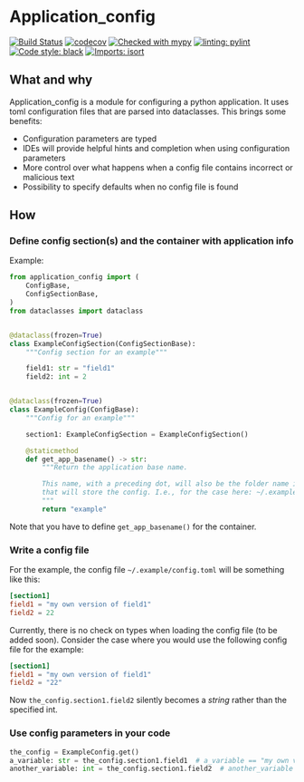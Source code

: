 # Application_config

[![Build Status](https://github.com/StockwatchDev/application_config/actions/workflows/application_config-tests.yml/badge.svg?branch=develop)](https://github.com/StockwatchDev/application_config/actions)
[![codecov](https://codecov.io/gh/StockwatchDev/application_config/branch/develop/graph/badge.svg)](https://app.codecov.io/gh/StockwatchDev/application_config)
[![Checked with mypy](http://www.mypy-lang.org/static/mypy_badge.svg)](http://mypy-lang.org/)
[![linting: pylint](https://img.shields.io/badge/linting-pylint-yellowgreen)](https://github.com/PyCQA/pylint)
[![Code style: black](https://img.shields.io/badge/code%20style-black-000000.svg)](https://github.com/psf/black)
[![Imports: isort](https://img.shields.io/badge/%20imports-isort-%231674b1?style=flat&labelColor=ef8336)](https://pycqa.github.io/isort/)

## What and why

Application_config is a module for configuring a python application. It uses toml 
configuration files that are parsed into dataclasses.
This brings some benefits:

- Configuration parameters are typed
- IDEs will provide helpful hints and completion when using configuration parameters
- More control over what happens when a config file contains incorrect or malicious text
- Possibility to specify defaults when no config file is found

## How

### Define config section(s) and the container with application info

Example:

```python
from application_config import (
    ConfigBase,
    ConfigSectionBase,
)
from dataclasses import dataclass


@dataclass(frozen=True)
class ExampleConfigSection(ConfigSectionBase):
    """Config section for an example"""

    field1: str = "field1"
    field2: int = 2


@dataclass(frozen=True)
class ExampleConfig(ConfigBase):
    """Config for an example"""

    section1: ExampleConfigSection = ExampleConfigSection()

    @staticmethod
    def get_app_basename() -> str:
        """Return the application base name.

        This name, with a preceding dot, will also be the folder name in the home directory
        that will store the config. I.e., for the case here: ~/.example
        """
        return "example"

```

Note that you have to define `get_app_basename()` for the container.

### Write a config file

For the example, the config file `~/.example/config.toml` will be something like this:

```toml
[section1]
field1 = "my own version of field1"
field2 = 22
```

Currently, there is no check on types when loading the config file (to be added soon).
Consider the case where you would use the following config file for the example:

```toml
[section1]
field1 = "my own version of field1"
field2 = "22"
```

Now `the_config.section1.field2` silently becomes a *string* rather than the specified int.

### Use config parameters in your code

```python
the_config = ExampleConfig.get()
a_variable: str = the_config.section1.field1  # a_variable == "my own version of field1"
another_variable: int = the_config.section1.field2  # another_variable == 22
```
